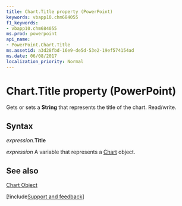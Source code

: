 ```yaml
---
title: Chart.Title property (PowerPoint)
keywords: vbapp10.chm684055
f1_keywords:
- vbapp10.chm684055
ms.prod: powerpoint
api_name:
- PowerPoint.Chart.Title
ms.assetid: a3d28fbd-16e9-de5d-53e2-19ef574154ad
ms.date: 06/08/2017
localization_priority: Normal
---
```



# Chart.Title property (PowerPoint)

Gets or sets a **String** that represents the title of the chart. Read/write.


## Syntax

_expression_.**Title**

_expression_ A variable that represents a [Chart](PowerPoint.Chart.md) object.


## See also


[Chart Object](PowerPoint.Chart.md)

[!include[Support and feedback](~/includes/feedback-boilerplate.md)]